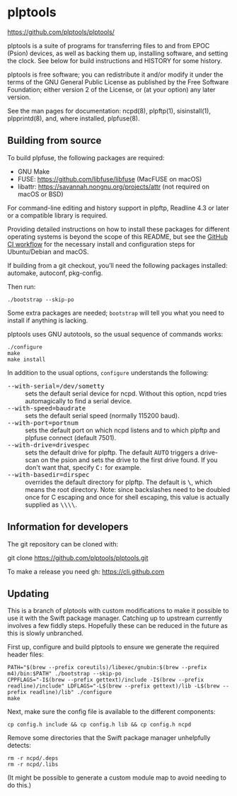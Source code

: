 # plptools

https://github.com/plptools/plptools/

plptools is a suite of programs for transferring files to and from EPOC
(Psion) devices, as well as backing them up, installing software, and
setting the clock. See below for build instructions and HISTORY for some
history.

plptools is free software; you can redistribute it and/or modify it under
the terms of the GNU General Public License as published by the Free
Software Foundation; either version 2 of the License, or (at your option)
any later version.

See the man pages for documentation: ncpd(8), plpftp(1), sisinstall(1),
plpprintd(8), and, where installed, plpfuse(8).


## Building from source

To build plpfuse, the following packages are required:

* GNU Make
* FUSE: https://github.com/libfuse/libfuse (MacFUSE on macOS)
* libattr: https://savannah.nongnu.org/projects/attr (not required on macOS or BSD)

For command-line editing and history support in plpftp, Readline 4.3 or later or a compatible library is required.

Providing detailed instructions on how to install these packages for different operating systems is beyond the scope of this README, but see the [GitHub CI workflow](.github/workflows/c-cpp.yml) for the necessary install and configuration steps for Ubuntu/Debian and macOS.

If building from a git checkout, you’ll need the following packages installed: automake, autoconf, pkg-config.

Then run:

```
./bootstrap --skip-po
```

Some extra packages are needed; `bootstrap` will tell you what you need to install if anything is lacking.

plptools uses GNU autotools, so the usual sequence of commands works:

```
./configure
make
make install
```

In addition to the usual options, `configure` understands the following:

<dl>
<dt><tt>--with-serial=/dev/sometty</tt></dt>
<dd>sets the default serial device for ncpd. Without this option, ncpd tries automagically to find a serial device.</dd>
<dt><tt>--with-speed=baudrate</tt></dt>
<dd>sets the default serial speed (normally 115200 baud).</dd>
<dt><tt>--with-port=portnum</tt></dt>
<dd>sets the default port on which ncpd listens and to which plpftp and plpfuse connect (default 7501).</dd>
<dt><tt>--with-drive=drivespec</tt></dt>
<dd>sets the default drive for plpftp. The default <tt>AUTO</tt> triggers a drive-scan on the psion and sets the drive to the first drive found. If you don't want that, specify <tt>C:</tt> for example.</dd>
<dt><tt>--with-basedir=dirspec</tt></dt>
<dd>overrides the default directory for plpftp. The default is <tt>\</tt>,  which means the root directory. Note: since backslashes need to be doubled once for C escaping and once for shell escaping, this value is actually supplied as <tt>\\\\</tt>.</dd>


## Information for developers

The git repository can be cloned with:

git clone https://github.com/plptools/plptools.git

To make a release you need gh: https://cli.github.com



## Updating

This is a branch of plptools with custom modifications to make it possible to use it with the Swift package manager. Catching up to upstream currently involves a few fiddly steps. Hopefully these can be reduced in the future as this is slowly unbranched.

First up, configure and build plptools to ensure we generate the required header files:
```shell
PATH="$(brew --prefix coreutils)/libexec/gnubin:$(brew --prefix m4)/bin:$PATH" ./bootstrap --skip-po
CPPFLAGS="-I$(brew --prefix gettext)/include -I$(brew --prefix readline)/include" LDFLAGS="-L$(brew --prefix gettext)/lib -L$(brew --prefix readline)/lib" ./configure
make
```

Next, make sure the config file is available to the different components:

```shell
cp config.h include && cp config.h lib && cp config.h ncpd
```

Remove some directories that the Swift package manager unhelpfully detects:

```shell
rm -r ncpd/.deps
rm -r ncpd/.libs
```

(It might be possible to generate a custom module map to avoid needing to do this.)
